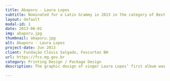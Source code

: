 ```yaml
---
title: Abaporu - Laura Lopes
subtitle: Nominated for a Latin Grammy in 2013 in the category of Best Graphic Design
layout: default
modal-id: 1
date: 2013-06-01
img: abaporu.jpg
thumbnail: abaporu.jpg
alt: Abaporu - Laura Lopes
project-date: Jun 2013
client: Fundação Clóvis Salgado, Fescurtas BH
url: https://fcs.mg.gov.br
category: Printing Design / Package Design
description: The graphic design of singer Laura Lopes’ first album was inspired by the delicacy of the lyrics and arrangements, alluding to concrete poetry. It also features illustrations made by artist Ana Rocha, in a process that combined the production of stamps and the use of typewriters. After an intensive research process on different finishes and materials to best convey the album’s sound refinement, we developed a design that merges text and image through slides in the booklet, using specific printing techniques and paper textures for the record sleeve.

---
```

